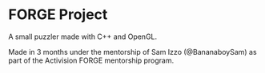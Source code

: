 # FORGE Project

A small puzzler made with C++ and OpenGL.

Made in 3 months under the mentorship of Sam Izzo (@BananaboySam) as part of the Activision FORGE mentorship program.
